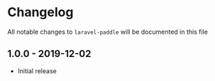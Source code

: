 # Changelog

All notable changes to `laravel-paddle` will be documented in this file

## 1.0.0 - 2019-12-02

- Initial release
